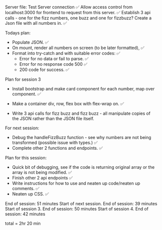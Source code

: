 
Server file:
Test Server connection ✅
Allow access control from localhost:3000 for frontend to request from this server. ✅
Establish 3 api calls - one for the fizz numbers, one buzz and one for fizzbuzz?
Create a Json file with all numbers in. ✅


Todays plan:  
- Populate JSON. ✅
- On mount, render all numbers on screen (to be later formatted), ✅
- Format into try-catch and with suitable error codes: ✅
  - Error for no data or fail to parse. ✅
  - Error for no response code 500 ✅
  - 200 code for success. ✅



Plan for session 3
- Install bootstrap and make card component for each number, map over component. ✅
- Make a container div, row, flex box with flex-wrap on. ✅

- Write 3 api calls for fizz buzz and fizz buzz - all manipulate copies of the JSON rather than the JSON file itself. 



For next session:
 - Debug the handleFizzBuzz function - see why numbers are not being transformed (possible issue with types.) ✅
 - Complete other 2 functions and endpoints. ✅

 Plan for this session:
- Quick bit of debugging, see if the code is returning original array or the array is not being modified. ✅
- Finish other 2 api endpoints ✅
- Write instructions for how to use and neaten up code/neaten up comments. ✅
- Neaten up CSS. ✅



End of session: 51 minutes
Start of next session.
End of session: 39 minutes
Start of session 3.
End of session: 50 minutes
Start of session 4.
End of session: 42 minutes



total = 2hr 20 min